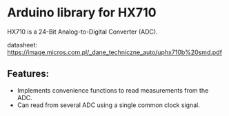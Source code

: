 # Arduino library for HX710

HX710 is a 24-Bit Analog-to-Digital Converter (ADC).

datasheet: https://image.micros.com.pl/_dane_techniczne_auto/uphx710b%20smd.pdf

## Features:
- Implements convenience functions to read measurements from the ADC.
- Can read from several ADC using a single common clock signal.
